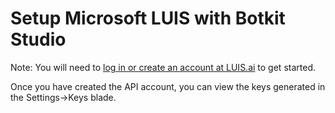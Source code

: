 # Setup Microsoft LUIS with Botkit Studio

Note: You will need to [log in or create an account at LUIS.ai](https://luis.ai/) to get started.

Once you have created the API account, you can view the keys generated in the Settings->Keys blade.